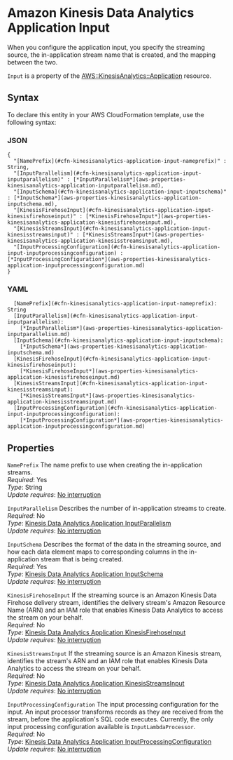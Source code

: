 # Amazon Kinesis Data Analytics Application Input<a name="aws-properties-kinesisanalytics-application-input"></a>

When you configure the application input, you specify the streaming source, the in\-application stream name that is created, and the mapping between the two\. 

 `Input` is a property of the [AWS::KinesisAnalytics::Application](aws-resource-kinesisanalytics-application.md) resource\. 

## Syntax<a name="aws-properties-kinesisanalytics-application-input-syntax"></a>

To declare this entity in your AWS CloudFormation template, use the following syntax:

### JSON<a name="aws-properties-kinesisanalytics-application-input-syntax.json"></a>

```
{
  "[NamePrefix](#cfn-kinesisanalytics-application-input-nameprefix)" : String,
  "[InputParallelism](#cfn-kinesisanalytics-application-input-inputparallelism)" : [*InputParallelism*](aws-properties-kinesisanalytics-application-inputparallelism.md),
  "[InputSchema](#cfn-kinesisanalytics-application-input-inputschema)" : [*InputSchema*](aws-properties-kinesisanalytics-application-inputschema.md),
  "[KinesisFirehoseInput](#cfn-kinesisanalytics-application-input-kinesisfirehoseinput)" : [*KinesisFirehoseInput*](aws-properties-kinesisanalytics-application-kinesisfirehoseinput.md),
  "[KinesisStreamsInput](#cfn-kinesisanalytics-application-input-kinesisstreamsinput)" : [*KinesisStreamsInput*](aws-properties-kinesisanalytics-application-kinesisstreamsinput.md),
  "[InputProcessingConfiguration](#cfn-kinesisanalytics-application-input-inputprocessingconfiguration) :  [*InputProcessingConfiguration*](aws-properties-kinesisanalytics-application-inputprocessingconfiguration.md)          
}
```

### YAML<a name="aws-properties-kinesisanalytics-application-input-syntax.yaml"></a>

```
  [NamePrefix](#cfn-kinesisanalytics-application-input-nameprefix): String
  [InputParallelism](#cfn-kinesisanalytics-application-input-inputparallelism): 
    [*InputParallelism*](aws-properties-kinesisanalytics-application-inputparallelism.md)
  [InputSchema](#cfn-kinesisanalytics-application-input-inputschema): 
    [*InputSchema*](aws-properties-kinesisanalytics-application-inputschema.md)
  [KinesisFirehoseInput](#cfn-kinesisanalytics-application-input-kinesisfirehoseinput): 
    [*KinesisFirehoseInput*](aws-properties-kinesisanalytics-application-kinesisfirehoseinput.md)
  [KinesisStreamsInput](#cfn-kinesisanalytics-application-input-kinesisstreamsinput): 
    [*KinesisStreamsInput*](aws-properties-kinesisanalytics-application-kinesisstreamsinput.md)
  [InputProcessingConfiguration](#cfn-kinesisanalytics-application-input-inputprocessingconfiguration): 
    [*InputProcessingConfiguration*](aws-properties-kinesisanalytics-application-inputprocessingconfiguration.md)
```

## Properties<a name="aws-properties-kinesisanalytics-application-input-properties"></a>

`NamePrefix`  <a name="cfn-kinesisanalytics-application-input-nameprefix"></a>
The name prefix to use when creating the in\-application streams\.  
 *Required*: Yes  
 *Type*: String  
 *Update requires*: [No interruption](using-cfn-updating-stacks-update-behaviors.md#update-no-interrupt) 

`InputParallelism`  <a name="cfn-kinesisanalytics-application-input-inputparallelism"></a>
Describes the number of in\-application streams to create\.   
 *Required*: No  
 *Type*: [Kinesis Data Analytics Application InputParallelism](aws-properties-kinesisanalytics-application-inputparallelism.md)  
 *Update requires*: [No interruption](using-cfn-updating-stacks-update-behaviors.md#update-no-interrupt) 

`InputSchema`  <a name="cfn-kinesisanalytics-application-input-inputschema"></a>
Describes the format of the data in the streaming source, and how each data element maps to corresponding columns in the in\-application stream that is being created\.  
 *Required*: Yes  
 *Type*: [Kinesis Data Analytics Application InputSchema](aws-properties-kinesisanalytics-application-inputschema.md)  
 *Update requires*: [No interruption](using-cfn-updating-stacks-update-behaviors.md#update-no-interrupt) 

`KinesisFirehoseInput`  <a name="cfn-kinesisanalytics-application-input-kinesisfirehoseinput"></a>
If the streaming source is an Amazon Kinesis Data Firehose delivery stream, identifies the delivery stream's Amazon Resource Name \(ARN\) and an IAM role that enables Kinesis Data Analytics to access the stream on your behalf\.   
 *Required*: No  
 *Type*: [Kinesis Data Analytics Application KinesisFirehoseInput](aws-properties-kinesisanalytics-application-kinesisfirehoseinput.md)  
 *Update requires*: [No interruption](using-cfn-updating-stacks-update-behaviors.md#update-no-interrupt) 

`KinesisStreamsInput`  <a name="cfn-kinesisanalytics-application-input-kinesisstreamsinput"></a>
If the streaming source is an Amazon Kinesis stream, identifies the stream's ARN and an IAM role that enables Kinesis Data Analytics to access the stream on your behalf\.   
 *Required*: No  
 *Type*: [Kinesis Data Analytics Application KinesisStreamsInput](aws-properties-kinesisanalytics-application-kinesisstreamsinput.md)  
 *Update requires*: [No interruption](using-cfn-updating-stacks-update-behaviors.md#update-no-interrupt) 

`InputProcessingConfiguration`  <a name="cfn-kinesisanalytics-application-input-inputprocessingconfiguration"></a>
The input processing configuration for the input\. An input processor transforms records as they are received from the stream, before the application's SQL code executes\. Currently, the only input processing configuration available is `InputLambdaProcessor`\.   
 *Required*: No  
 *Type*: [Kinesis Data Analytics Application InputProcessingConfiguration](aws-properties-kinesisanalytics-application-inputprocessingconfiguration.md)  
 *Update requires*: [No interruption](using-cfn-updating-stacks-update-behaviors.md#update-no-interrupt) 